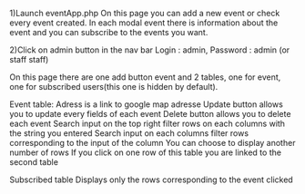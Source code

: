 1)Launch eventApp.php
On this page you can add a new event or check every event created. In each modal event there is information about
the event and you can subscribe to the events you want.

2)Click on admin button in the nav bar
Login : admin, Password : admin (or staff staff)

On this page there are one add button event and 2 tables, one for event, one for subscribed users(this one is hidden by default).

Event table:
Adress is a link to google map adresse
Update button allows you to update every fields of each event
Delete button allows you to delete each event
Search input on the top right filter rows on each columns with the string you entered
Search input on each columns filter rows corresponding to the input of the column
You can choose to display another number of rows
If you click on one row of this table you are linked to the second table

Subscribed table
Displays only the rows corresponding to the event clicked
